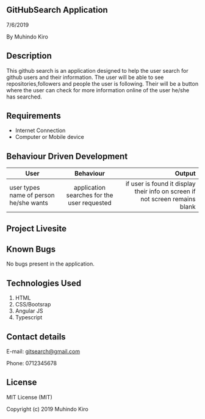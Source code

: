 GitHubSearch Application
------------------------

7/6/2019

By Muhindo Kiro


Description
-----------
This github search is an application designed to help the user search for github users and their information. The user will be able to see repositories,followers and people the user is following. Their will be a button where the user can check for more information online of the user he/she has searched. 

Requirements
--------------------------------

* Internet Connection
* Computer or Mobile device


Behaviour Driven Development
-----------------------------

|User        |Behaviour   | Output  |
| ------------- |:-----------:| -----------:|
| user types name of person he/she wants | application searches for the user requested | if user is found it display their info on screen if not screen remains blank |


Project Livesite
-----------------


Known Bugs
-----------
No bugs present in the application.


Technologies Used
------------------

1. HTML
2. CSS/Bootsrap
3. Angular JS
4. Typescript


Contact details
----------------

E-mail: gitsearch@gmail.com

Phone: 0712345678

License
--------

MIT License (MIT)

Copyright (c) 2019 Muhindo Kiro

